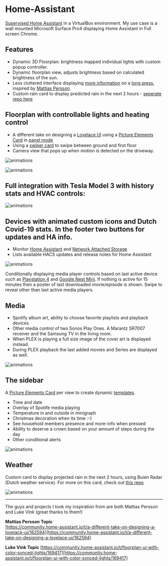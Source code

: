 # Home-Assistant

[Supervised Home Assistant](https://home-assistant.io/) in a VirtualBox environment. My use case is a wall mounted Microsoft Surface Pro4 displaying Home Assistant in Full screen Chrome.

## Features

* Dynamic 3D Floorplan: brightness mapped individual lights with custom popup controller.
* Dynamic floorplan view, adjusts brightness based on calculated brightness of the sun.
* Less cluttered interface displaying [more information](https://github.com/thomasloven/hass-browser_mod#popup) on a [long press](https://www.home-assistant.io/lovelace/picture-elements/#hold_action), inspired by [Mattias Persson](https://github.com/matt8707/hass-config).
* Custom rain card to display predicted rain in the next 2 hours - [seperate repo here](https://github.com/lukevink/home-assistant-buienradar-forecast-card)

## Floorplan with controllable lights and heating control

* A different take on designing a [Lovelace UI](https://www.home-assistant.io/lovelace/) using a [Picture Elements Card](https://www.home-assistant.io/lovelace/picture-elements/) in [panel mode](https://www.home-assistant.io/lovelace/dashboards-and-views#panel)
* Using a [swiper card](https://community.home-assistant.io/t/lovelace-swiper-card/72447) to swipe between ground and first floor
* Camera view that pops up when motion is detected on the driveway.

![animations](https://raw.githubusercontent.com/Tobiasn2005/Home-Assistant/main/www/ui/floorplan.gif)

![animations](https://raw.githubusercontent.com/Tobiasn2005/Home-Assistant/main/www/ui/cam&lights.gif)

## Full integration with Tesla Model 3 with history stats and HVAC controls:

![animations](https://raw.githubusercontent.com/Tobiasn2005/Home-Assistant/main/www/ui/tesla.gif)

## Devices with animated custom icons and Dutch Covid-19 stats. In the footer two buttons for updates and HA info.

* Monitor [Home Assistant](https://home-assistant.io/) and [Network Attached Storage](https://www.synology.com)
* Lists available HACS updates and release notes for Home Assistant

![animations](https://raw.githubusercontent.com/Tobiasn2005/Home-Assistant/main/www/ui/devices.gif)

Conditionally displaying media player controls based on last active device such as [Playstation 4](https://www.home-assistant.io/integrations/ps4/) and [Google Nest Mini](https://www.home-assistant.io/integrations/cast/). If nothing is active for 15 minutes then a poster of last downloaded movie/episode is shown. Swipe to reveal other than last active media players.

## Media

* Spotify album art, ability to choose favorite playlists and playback devices
* Other media control of two Sonos Play Ones. A Marantz SR7007 receiver and the Samsung TV in the living room.
* When PLEX is playing a full size image of the cover art is displayed instead.
* During PLEX playback the last added movies and Series are displayed as well.

![animations](https://raw.githubusercontent.com/Tobiasn2005/Home-Assistant/main/www/ui/media.gif)

## The sidebar

A [Picture Elements Card](https://www.home-assistant.io/lovelace/picture-elements/) per view to create dynamic [templates](https://www.home-assistant.io/docs/configuration/templating/).

* Time and date
* Overlay of Spotife media playing
* Temperature in and outside in minigraph
* Christmas decoration when its time :-)
* See household members presence and more-info when pressed
* Ability to deserve a crown based on your amount of steps during the day
* Other conditional alerts

![animations](https://raw.githubusercontent.com/Tobiasn2005/Home-Assistant/main/www/ui/person.gif)

## Weather

Custom card to display projected rain in the next 2 hours, using Buien Radar (Dutch weather service).
For more on this card, check out [this repo](https://github.com/lukevink/home-assistant-buienradar-forecast-card)

![animations](https://raw.githubusercontent.com/Tobiasn2005/Home-Assistant/main/www/ui/weather.gif)

***

The guys and projects I took my inspiration from are both Mattias Persson and Luke Vink (great thanks to them!)

**Mattias Persson Topic**  
[https://community.home-assistant.io/t/a-different-take-on-designing-a-lovelace-ui/162594](https://community.home-assistant.io/t/a-different-take-on-designing-a-lovelace-ui/162594)

**Luke Vink Topic**
[https://community.home-assistant.io/t/floorplan-ui-with-color-synced-lights/169417](https://community.home-assistant.io/t/floorplan-ui-with-color-synced-lights/169417)
